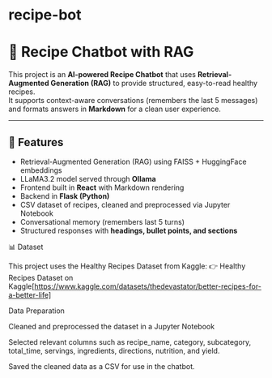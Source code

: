 # recipe-bot
# 🍲 Recipe Chatbot with RAG

This project is an **AI-powered Recipe Chatbot** that uses **Retrieval-Augmented Generation (RAG)** to provide structured, easy-to-read healthy recipes.  
It supports context-aware conversations (remembers the last 5 messages) and formats answers in **Markdown** for a clean user experience.

---

## 🚀 Features
- Retrieval-Augmented Generation (RAG) using FAISS + HuggingFace embeddings
- LLaMA3.2 model served through **Ollama**
- Frontend built in **React** with Markdown rendering
- Backend in **Flask (Python)**
- CSV dataset of recipes, cleaned and preprocessed via Jupyter Notebook
- Conversational memory (remembers last 5 turns)
- Structured responses with **headings, bullet points, and sections**



📊 Dataset

This project uses the Healthy Recipes Dataset from Kaggle:
👉 Healthy Recipes Dataset on Kaggle[https://www.kaggle.com/datasets/thedevastator/better-recipes-for-a-better-life]

Data Preparation

Cleaned and preprocessed the dataset in a Jupyter Notebook

Selected relevant columns such as recipe_name, category, subcategory, total_time, servings, ingredients, directions, nutrition, and yield.

Saved the cleaned data as a CSV for use in the chatbot.
